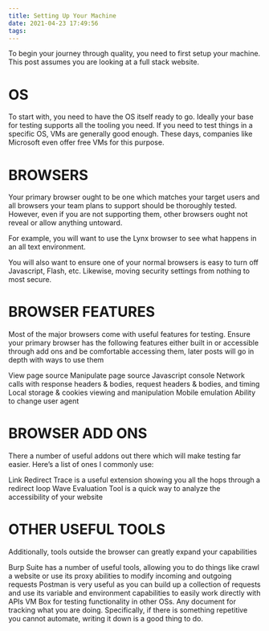 ```yaml
---
title: Setting Up Your Machine
date: 2021-04-23 17:49:56
tags:
---
```


To begin your journey through quality, you need to first setup your machine. This post assumes you are looking at a full stack website.

# OS
To start with, you need to have the OS itself ready to go. Ideally your base for testing supports all the tooling you need. If you need to test things in a specific OS, VMs are generally good enough. These days, companies like Microsoft even offer free VMs for this purpose.

# BROWSERS
Your primary browser ought to be one which matches your target users and all browsers your team plans to support should be thoroughly tested. However, even if you are not supporting them, other browsers ought not reveal or allow anything untoward.

For example, you will want to use the Lynx browser to see what happens in an all text environment.

You will also want to ensure one of your normal browsers is easy to turn off Javascript, Flash, etc. Likewise, moving security settings from nothing to most secure.

# BROWSER FEATURES
Most of the major browsers come with useful features for testing. Ensure your primary browser has the following features either built in or accessible through add ons and be comfortable accessing them, later posts will go in depth with ways to use them

View page source
Manipulate page source
Javascript console
Network calls with response headers & bodies, request headers & bodies, and timing
Local storage & cookies viewing and manipulation
Mobile emulation
Ability to change user agent

# BROWSER ADD ONS

There a number of useful addons out there which will make testing far easier. Here’s a list of ones I commonly use:

Link Redirect Trace is a useful extension showing you all the hops through a redirect loop
Wave Evaluation Tool is a quick way to analyze the accessibility of your website

# OTHER USEFUL TOOLS

Additionally, tools outside the browser can greatly expand your capabilities

Burp Suite has a number of useful tools, allowing you to do things like crawl a website or use its proxy abilities to modify incoming and outgoing requests
Postman is very useful as you can build up a collection of requests and use its variable and environment capabilities to easily work directly with APIs
VM Box for testing functionality in other OSs.
Any document for tracking what you are doing. Specifically, if there is something repetitive you cannot automate, writing it down is a good thing to do.